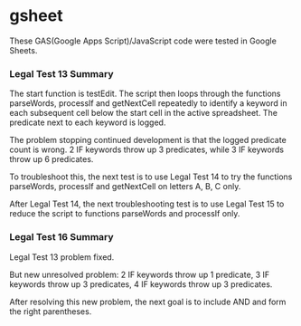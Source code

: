 # gsheet
These GAS(Google Apps Script)/JavaScript code were tested in Google Sheets.



### Legal Test 13 Summary
The start function is testEdit.  The script then loops through the functions parseWords, processIf and getNextCell repeatedly to identify a keyword in each subsequent cell below the start cell in the active spreadsheet.  The predicate next to each keyword is logged.

The problem stopping continued development is that the logged predicate count is wrong.  2 IF keywords throw up 3 predicates, while 3 IF keywords throw up 6 predicates.

To troubleshoot this, the next test is to use Legal Test 14 to try the functions parseWords, processIf and getNextCell on letters A, B, C only.

After Legal Test 14, the next troubleshooting test is to use Legal Test 15 to reduce the script to functions parseWords and processIf only.
### Legal Test 16 Summary
Legal Test 13 problem fixed.

But new unresolved problem: 2 IF keywords throw up 1 predicate, 3 IF keywords throw up 3 predicates, 4 IF keywords throw up 3 predicates.

After resolving this new problem, the next goal is to include AND and form the right parentheses.